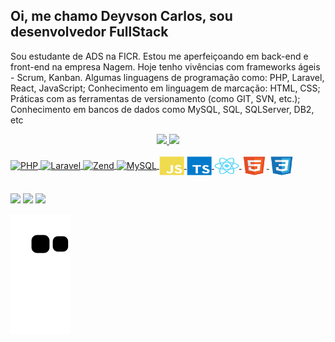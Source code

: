 ## Oi, me chamo Deyvson Carlos, sou desenvolvedor FullStack 

Sou estudante de ADS na FICR. Estou me aperfeiçoando em back-end e front-end na empresa Nagem.
Hoje tenho vivências com frameworks ágeis - Scrum, Kanban.
Algumas linguagens de programação como: PHP, Laravel, React, JavaScript;
Conhecimento em linguagem de marcação: HTML, CSS;
Práticas com as ferramentas de versionamento (como GIT, SVN, etc.);
Conhecimento em bancos de dados como MySQL, SQL, SQLServer, DB2, etc

<div align="center">
  <a href="https://github.com/deyvson-carlos">
  <img height="38%" src="https://github-readme-stats.vercel.app/api?username=deyvson-carlos&show_icons=true&theme=dracula"/>
  <img height="38%" src="https://github-readme-stats.vercel.app/api/top-langs/?username=deyvson-carlos&layout=compact&theme=dracula"/>
</div>
  
<div style="display: inline_block"><br>
  <img align="center" alt="PHP" height="40" width="50" src="https://cdn.jsdelivr.net/gh/devicons/devicon/icons/php/php-original.svg" />
  <img align="center" alt="Laravel" height="30" width="40" src="https://cdn.jsdelivr.net/gh/devicons/devicon/icons/laravel/laravel-plain.svg" />
  <img align="center" alt="Zend" height="40" width="50" src="https://cdn.jsdelivr.net/gh/devicons/devicon/icons/zend/zend-plain.svg" />
  <img align="center" alt="MySQL" height="50" width="60" src="https://cdn.jsdelivr.net/gh/devicons/devicon/icons/mysql/mysql-original-wordmark.svg" />
  <img align="center" alt="Js" height="30" width="40" src="https://raw.githubusercontent.com/devicons/devicon/master/icons/javascript/javascript-plain.svg">
  <img align="center" alt="Ts" height="30" width="40" src="https://raw.githubusercontent.com/devicons/devicon/master/icons/typescript/typescript-plain.svg">
  <img align="center" alt="React" height="30" width="40" src="https://raw.githubusercontent.com/devicons/devicon/master/icons/react/react-original.svg">
  <img align="center" alt="HTML" height="30" width="40" src="https://raw.githubusercontent.com/devicons/devicon/master/icons/html5/html5-original.svg">
  <img align="center" alt="CSS" height="30" width="40" src="https://raw.githubusercontent.com/devicons/devicon/master/icons/css3/css3-original.svg">
</div>
  
  ##
 
<div> 
  <a href="https://instagram.com/dk_dayvson_" target="_blank"><img src="https://img.shields.io/badge/-Instagram-%23E4405F?style=for-the-badge&logo=instagram&logoColor=white" target="_blank"></a>
  <a href="https://www.linkedin.com/in/deyvson-carlos/" target="_blank"><img src="https://img.shields.io/badge/-LinkedIn-%230077B5?style=for-the-badge&logo=linkedin&logoColor=white" target="_blank"></a> 
  <a href = "mailto:deyvsoncarlos92@gmail.com"><img src="https://img.shields.io/badge/-Gmail-%23333?style=for-the-badge&logo=gmail&logoColor=white" target="_blank"></a>
 
  ![Snake animation](https://github.com/rafaballerini/rafaballerini/blob/output/github-contribution-grid-snake.svg)
 
</div>
